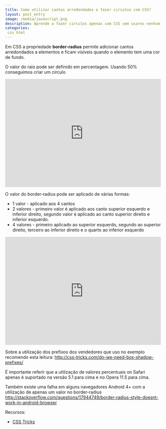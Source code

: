 ```yaml
---
title: Como utilizar cantos arredondados e fazer circulos com CSS?
layout: post_entry
image: /media/javascript.png
description: Aprende a fazer circulos apenas com CSS sem usares nenhum plugin 
categories:
 css html
---
```


Em CSS a propriedade **border-radius** permite adicionar cantos arredondados a elementos e ficam visíveis quando o elemento tem uma cor de fundo.

O valor do raio pode ser definido em percentagem. Usando 50% conseguimos criar um circulo

<iframe height='350' scrolling='no' src='http://codepen.io/guilhermecardoso/embed/bNdKaw/' frameborder='no' allowtransparency='true' allowfullscreen='true' style='width: 100%;'>See the Pen <a href='http://codepen.io/guilhermecardoso/pen/bNdKaw/'>bNdKaw</a> by Guilherme Cardoso (<a href='http://codepen.io/guilhermecardoso'>@guilhermecardoso</a>) on <a href='http://codepen.io'>CodePen</a>.
</iframe>

O valor do border-radius pode ser aplicado de várias formas:

 * 1 valor - aplicado aos 4 cantos
 * 2 valores - primeiro valor é aplicado aos canto superior esquerdo e inferior direito, segundo valor é aplicado ao canto superior direito e inferior esquerdo.
 * 4 valores - primeiro aplicado ao superior esquerdo, segundo ao superior direito, terceiro ao inferior direito e o quarto ao inferior esquerdo

<iframe height='350' scrolling='no' src='http://codepen.io/guilhermecardoso/embed/bNdKLB/' frameborder='no' allowtransparency='true' allowfullscreen='true' style='width: 100%;'>See the Pen <a href='http://codepen.io/guilhermecardoso/pen/bNdKLB/'>bNdKLB</a> by Guilherme Cardoso (<a href='http://codepen.io/guilhermecardoso'>@guilhermecardoso</a>) on <a href='http://codepen.io'>CodePen</a>.
</iframe>


Sobre a utilização dos prefixos dos vendedores que uso no exemplo recomendo esta leitura: http://css-tricks.com/do-we-need-box-shadow-prefixes/

É importante referir que a utilização de valores percentuais on Safari apenas é suportado na versão 5.1 para cima e no Opera 11.5 para cima. 

Também existe uma falha em alguns navegadores Android 4+ com a utilização de apenas um valor no border-radius http://stackoverflow.com/questions/17944749/border-radius-style-doesnt-work-in-android-browser

Recursos:

 * [CSS Tricks](http://css-tricks.com/almanac/properties/b/border-radius/)